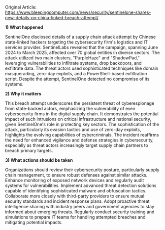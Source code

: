 Original Article: https://www.bleepingcomputer.com/news/security/sentinelone-shares-new-details-on-china-linked-breach-attempt/

**1) What happened**

SentinelOne disclosed details of a supply chain attack attempt by Chinese state-linked hackers targeting the cybersecurity firm's logistics and IT services provider. SentinelLabs revealed that the campaign, spanning June 2024 to March 2025, affected over 70 global entities in diverse sectors. The attack utilized two main clusters, "PurpleHaze" and "ShadowPad," leveraging vulnerabilities to infiltrate systems, drop backdoors, and exfiltrate data. The threat actors used sophisticated techniques like domain masquerading, zero-day exploits, and a PowerShell-based exfiltration script. Despite the attempt, SentinelOne detected no compromise of its systems.

**2) Why it matters**

This breach attempt underscores the persistent threat of cyberespionage from state-backed actors, emphasizing the vulnerability of even cybersecurity firms in the digital supply chain. It demonstrates the potential impact of such intrusions on critical infrastructure and national security, given SentinelOne's role in protecting key sectors. The sophistication of the attack, particularly its evasion tactics and use of zero-day exploits, highlights the evolving capabilities of cybercriminals. The incident reaffirms the need for enhanced vigilance and defense strategies in cybersecurity, especially as threat actors increasingly target supply chain partners to breach primary targets.

**3) What actions should be taken**

Organizations should review their cybersecurity posture, particularly supply chain management, to ensure robust defenses against similar attacks. Enhance monitoring of exposed network devices and regularly audit systems for vulnerabilities. Implement advanced threat detection solutions capable of identifying sophisticated malware and obfuscation tactics. Collaborate more closely with third-party providers to ensure mutual security standards and incident response plans. Adopt proactive threat intelligence sharing with industry peers and government agencies to stay informed about emerging threats. Regularly conduct security training and simulations to prepare IT teams for handling attempted breaches and mitigating potential impacts.